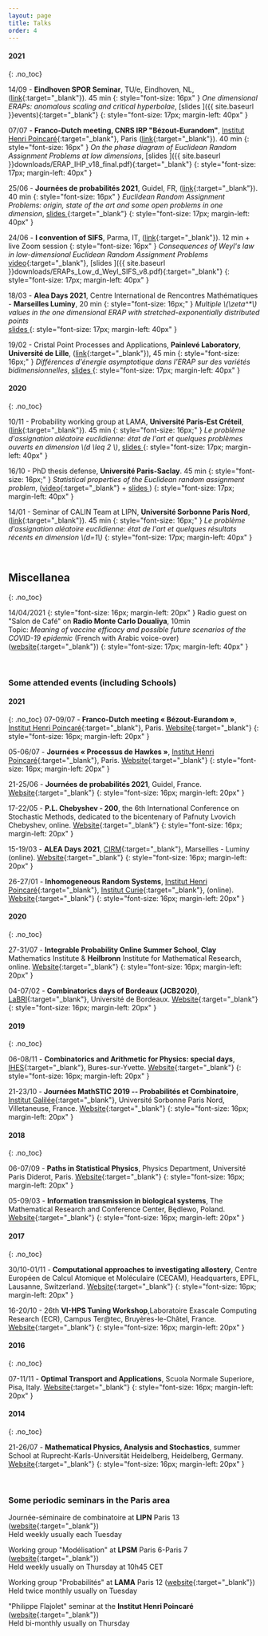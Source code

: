 ```yaml
---
layout: page
title: Talks
order: 4
---
```


<!--- TOC
{:toc}



### Upcoming

07/07/2021 - **Franco-Dutch meeting, CNRS International Research Project "Bézout-Eurandom"**, Amphithéâtre Hermite, [Institut Henri Poincaré](http://www.ihp.fr/){:target="_blank"}, Paris ([link](https://perso.math.u-pem.fr/le_ny.arnaud/PreliminaryProgramIHP-July-Bezout-TUe-V14.pdf){:target="_blank"}). 40 min
{: style="font-size: 20px" }

_On the phase diagram of Euclidean Random Assignment Problems at low dimensions_
{: style="margin-left: 40px" }

<!--[slides <i class="fa fa-file-pdf-o" aria-hidden="true"></i>]({{ site.baseurl }}events){:target="_blank"}
{: style="margin-left: 40px" }
s

### Upcoming



<!--

14/09/2021 - **Eindhoven SPOR Seminar**, TU/e, Eindhoven, NL, ([link](https://www.eurandom.tue.nl/eindhoven-spor-seminar/){:target="_blank"}). 45 min
{: style="font-size: 20px" }

Title: _One dimensional Euclidean Random Assignment Problems: anomalous scaling and critical hyperbolae_, [<i class="fa fa-file-pdf-o" aria-hidden="true"></i> (slides soon)]({{ site.baseurl }}events){:target="_blank"}
{: style="margin-left: 40px" }

<!--, [<i class="fa fa-youtube fa-align-center-1x" aria-hidden="true"></i> video]({{ site.baseurl }}events){:target="_blank"},-->

<!--
### Past

-->

#### 2021
{: .no_toc}

14/09 - **Eindhoven SPOR Seminar**, TU/e, Eindhoven, NL, ([link](https://www.eurandom.tue.nl/eindhoven-spor-seminar/){:target="_blank"}). 45 min
{: style="font-size: 16px" }
_One dimensional ERAPs: anomalous scaling and critical hyperbolae_, [slides <i class="fa fa-file-pdf-o" aria-hidden="true"></i>]({{ site.baseurl }}events){:target="_blank"}
{: style="font-size: 17px; margin-left: 40px" }


07/07 - **Franco-Dutch meeting, CNRS IRP "Bézout-Eurandom"**, [Institut Henri Poincaré](http://www.ihp.fr/){:target="_blank"}, Paris ([link](https://perso.math.u-pem.fr/le_ny.arnaud/PreliminaryProgramIHP-July-Bezout-TUe-V14.pdf){:target="_blank"}). 40 min
{: style="font-size: 16px" }
_On the phase diagram of Euclidean Random Assignment Problems at low dimensions_, [slides <i class="fa fa-file-pdf-o" aria-hidden="true"></i>]({{ site.baseurl }}downloads/ERAP_IHP_v18_final.pdf){:target="_blank"}
{: style="font-size: 17px; margin-left: 40px" }

25/06 -  **Journées de probabilités 2021**, Guidel, FR, ([link](https://journees-probabilites.univ-rennes1.fr/programme.htm){:target="_blank"}). 40 min
{: style="font-size: 16px" }
_Euclidean Random Assignment Problems: origin, state of the art and some open problems in one dimension_, [slides <i class="fa fa-file-pdf-o" aria-hidden="true"></i>](https://journees-probabilites.univ-rennes1.fr/exposes/D%27Achille.pdf){:target="_blank"}
{: style="font-size: 17px; margin-left: 40px" }


24/06 - **I convention of SIFS**, Parma, IT, ([link](http://www.fisicastatistica.unipr.it/conf/PARMA2021/welcome.php){:target="_blank"}). 12 min + live Zoom session
{: style="font-size: 16px" }
_Consequences of Weyl's law in low-dimensional Euclidean Random Assignment Problems_ <br/> [<i class="fa fa-youtube fa-align-center-1x" aria-hidden="true"></i> video](https://www.youtube.com/watch?v=4RcOiW20C_E){:target="_blank"}, [slides <i class="fa fa-file-pdf-o" aria-hidden="true"></i>]({{ site.baseurl }}downloads/ERAPs_Low_d_Weyl_SIFS_v8.pdf){:target="_blank"}
{: style="font-size: 17px; margin-left: 40px" }

18/03 - **Alea Days 2021**, Centre International de Rencontres Mathématiques - **Marseilles Luminy**, 20 min
{: style="font-size: 16px;" }
_Multiple \\(\zeta^*\\) values in the one dimensional ERAP with stretched-exponentially distributed points_<br/> <a href="{{  site.baseurl }}downloads/ALEA2021_MZSVs_ERAP_final.pdf" target="\_blank">slides <i class="fa fa-file-pdf-o" aria-hidden="true"></i></a>
{: style="font-size: 17px; margin-left: 40px" }


19/02 - Cristal Point Processes and Applications, **Painlevé Laboratory**, **Université de Lille**, ([link](http://seminaire.univ-lille1.fr/node/544){:target="_blank"}), 45 min
{: style="font-size: 16px;" }
_Différences d'énergie asymptotique dans l'ERAP sur des variétés bidimensionnelles_, <a href="{{  site.baseurl }}downloads/erap22-Lille-finalv2.pdf" target="\_blank">slides <i class="fa fa-file-pdf-o" aria-hidden="true"></i></a>
{: style="font-size: 17px; margin-left: 40px" }



#### 2020
{: .no_toc}

10/11 - Probability working group at LAMA, **Université Paris-Est Créteil**, ([link](https://lama.u-pem.fr/evenements/seminaire/groupe_de_travail_probabilites/le_probleme_dassignation_aleatoire_euclidienne){:target="_blank"}). 45 min
{: style="font-size: 16px;" }
_Le problème d'assignation aléatoire euclidienne: état de l'art et quelques problèmes ouverts en dimension \\(d \leq 2 \\)_, <a href="{{  site.baseurl }}assets/slides_ERAP_fr_nov10.pdf" target="\_blank">slides <i class="fa fa-file-pdf-o" aria-hidden="true"></i></a>
{: style="font-size: 17px; margin-left: 40px" }

16/10 - PhD thesis defense, **Université Paris-Saclay**. 45 min
{: style="font-size: 16px;" }
_Statistical properties of the Euclidean random assignment problem_, ([video](https://eu.bbcollab.com/recording/e2afdc2198204451bd3bf8c7de4f1ec7){:target="_blank"} + <a href="{{  site.baseurl }}assets/slides_ERAP_1610.pdf" target="\_blank">slides <i class="fa fa-file-pdf-o" aria-hidden="true"></i></a>)
{: style="font-size: 17px; margin-left: 40px" }


14/01 - Seminar of CALIN Team at LIPN, **Université Sorbonne Paris Nord**, ([link](https://lipn.univ-paris13.fr/~banderier/Seminaires/){:target="_blank"}). 45 min
{: style="font-size: 16px;" }
_Le problème d'assignation aléatoire euclidienne: état de l'art et quelques résultats récents en dimension \\(d=1\\)_
{: style="font-size: 17px; margin-left: 40px" }


<br/>

## Miscellanea
{: .no_toc}

14/04/2021
{: style="font-size: 16px; margin-left: 20px" }
 Radio guest on "Salon de Café" on **Radio Monte Carlo Doualiya**, 10min <br/> Topic: _Meaning of vaccine efficacy and possible future scenarios of the COVID-19 epidemic_ (French with Arabic voice-over) ([website](https://mc-d.co/1b5W){:target="_blank"})
 {: style="font-size: 17px; margin-left: 40px" }

 <br/>



### Some attended events (including Schools)


#### 2021
{: .no_toc}
07-09/07 - **Franco-Dutch meeting « Bézout-Eurandom »**, [Institut Henri Poincaré](http://www.ihp.fr/){:target="_blank"}, Paris. [Website](https://perso.math.u-pem.fr/le_ny.arnaud/ProgramIHP-July-Bezout-TUe-V3.pdf){:target="_blank"}
{: style="font-size: 16px; margin-left: 20px" }

05-06/07 - **Journées « Processus de Hawkes »**, [Institut Henri Poincaré](http://www.ihp.fr/){:target="_blank"}, Paris. [Website](https://perso.math.u-pem.fr/le_ny.arnaud/listetitreProgramme-Hawkes.pdf){:target="_blank"}
{: style="font-size: 16px; margin-left: 20px" }

21-25/06 - **Journées de probabilités 2021**, Guidel, France. [Website](https://journees-probabilites.univ-rennes1.fr/){:target="_blank"}
{: style="font-size: 16px; margin-left: 20px" }

17-22/05 - **P.L. Chebyshev - 200**, the 6th International Conference on Stochastic Methods, dedicated to the bicentenary of Pafnuty Lvovich Chebyshev, online. [Website](http://www.mathnet.ru/eng/conf1902){:target="_blank"}
{: style="font-size: 16px; margin-left: 20px" }

15-19/03 - **ALEA Days 2021**, [CIRM](https://www.cirm-math.com/){:target="_blank"}, Marseilles - Luminy (online). [Website](http://gt-alea.math.cnrs.fr/alea2021/){:target="_blank"}
{: style="font-size: 16px; margin-left: 20px" }


26-27/01 - **Inhomogeneous Random Systems**, [Institut Henri Poincaré](http://www.ihp.fr/){:target="_blank"}, [Institut Curie](https://curie.fr/){:target="_blank"}, (online). [Website](http://irs.math.cnrs.fr/2021/){:target="_blank"}
{: style="font-size: 16px; margin-left: 20px" }



#### 2020
{: .no_toc}


27-31/07 - **Integrable Probability Online Summer School**, **Clay** Mathematics Institute & **Heilbronn** Institute for Mathematical Research, online. [Website](https://www.claymath.org/events/cmi-himr-integrable-probability-summer-school){:target="_blank"}
{: style="font-size: 16px; margin-left: 20px" }

04-07/02 -  **Combinatorics days of Bordeaux (JCB2020)**, [LaBRI](https://www.labri.fr/){:target="_blank"}, Université de Bordeaux. [Website](https://jcb2020.labri.fr/){:target="_blank"}
{: style="font-size: 16px; margin-left: 20px" }


#### 2019
{: .no_toc}

06-08/11 - **Combinatorics and Arithmetic for Physics: special days**, [IHES](https://www.ihes.fr/){:target="_blank"}, Bures-sur-Yvette.
[Website](https://indico.math.cnrs.fr/event/5243/overview){:target="_blank"}
{: style="font-size: 16px; margin-left: 20px" }

21-23/10 - **Journées MathSTIC 2019 -- Probabilités et Combinatoire**, [Institut Galilée](https://galilee.univ-paris13.fr/){:target="_blank"}, Université Sorbonne Paris Nord, Villetaneuse, France. [Website](https://mathstic.univ-paris13.fr/journees-mathSTIC-2019/index.html){:target="_blank"}
{: style="font-size: 16px; margin-left: 20px" }

#### 2018
{: .no_toc}

06-07/09 - **Paths in Statistical Physics**, Physics Department, Université Paris Diderot, Paris. [Website](http://www.msc.univ-paris-diderot.fr/peliti2018){:target="_blank"}
{: style="font-size: 16px; margin-left: 20px" }


05-09/03 - **Information transmission in biological systems**, The Mathematical Research and Conference Center, Będlewo, Poland.
[Website](https://www.impan.pl/en/activities/banach-center/conferences/18-sstransmission){:target="_blank"}
{: style="font-size: 16px; margin-left: 20px" }


#### 2017
{: .no_toc}

30/10-01/11 - **Computational approaches to investigating allostery**, Centre Européen de Calcul Atomique et Moléculaire (CECAM), Headquarters, EPFL, Lausanne, Switzerland.
[Website](https://www.cecam.org/workshop-1414.html){:target="_blank"}
{: style="font-size: 16px; margin-left: 20px" }

16-20/10 - 26th **VI-HPS Tuning Workshop**,Laboratoire Exascale Computing Research (ECR), Campus Ter@tec, Bruyères-le-Châtel, France. [Website](http://www.vi-hps.org/training/tws/tw26.html){:target="_blank"}
{: style="font-size: 16px; margin-left: 20px" }


#### 2016
{: .no_toc}

07-11/11 - **Optimal Transport and Applications**, Scuola Normale Superiore, Pisa, Italy. [Website](http://webtheory.sns.it/optimal-transport/index.php){:target="_blank"}
{: style="font-size: 16px; margin-left: 20px" }

#### 2014
{: .no_toc}

21-26/07 - **Mathematical Physics, Analysis and Stochastics**, summer School at Ruprecht-Karls-Universität Heidelberg, Heidelberg, Germany.
[Website](http://www.thphys.uni-heidelberg.de/~salmhofer/summerschool-2014/summer-school-2014.html){:target="_blank"}
{: style="font-size: 16px; margin-left: 20px" }


<br/>

### Some periodic seminars in the Paris area

Journée-séminaire de combinatoire at **LIPN** Paris 13 ([website](https://lipn.univ-paris13.fr/~banderier/Seminaires/){:target="_blank"}) <br/> Held weekly usually each Tuesday

Working group "Modélisation" at **LPSM** Paris 6-Paris 7 ([website](https://www.lpsm.paris/semoa/gdt){:target="_blank"})<br/> Held weekly usually on Thursday at 10h45 CET

Working group "Probabilités" at **LAMA** Paris 12 ([website](https://lama.u-pem.fr/evenements/seminaire/groupe_de_travail_probabilites){:target="_blank"}) <br/> Held twice monthly usually on Tuesday


"Philippe Flajolet" seminar at the **Institut Henri Poincaré** ([website](http://semflajolet.math.cnrs.fr/){:target="_blank"}) <br/> Held bi-monthly usually on Thursday
